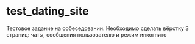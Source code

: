 # test_dating_site
Тестовое задание на собеседовании. Необходимо сделать вёрстку 3 страниц: чаты, сообщения пользователю и режим инкогнито
